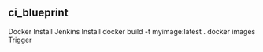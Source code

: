 ci_blueprint
------------

Docker Install
Jenkins Install
docker build -t myimage:latest .
docker images
Trigger


